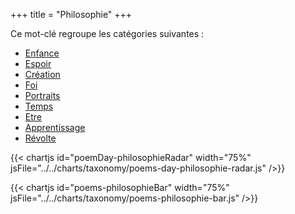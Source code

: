 +++
title = "Philosophie"
+++

Ce mot-clé regroupe les catégories suivantes :

- [Enfance](/categories/enfance)
- [Espoir](/categories/espoir)
- [Création](/categories/creation)
- [Foi](/categories/foi)
- [Portraits](/categories/portraits)
- [Temps](/categories/temps)
- [Etre](/categories/etre)
- [Apprentissage](/categories/apprentissage)
- [Révolte](/categories/revolte)

{{< chartjs id="poemDay-philosophieRadar" width="75%" jsFile="../../charts/taxonomy/poems-day-philosophie-radar.js" />}}

{{< chartjs id="poems-philosophieBar" width="75%" jsFile="../../charts/taxonomy/poems-philosophie-bar.js" />}}